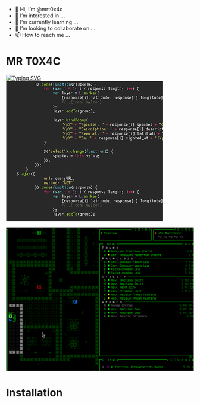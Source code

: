 - 👋 Hi, I’m @mrt0x4c
- 👀 I’m interested in ...
- 🌱 I’m currently learning ...
- 💞️ I’m looking to collaborate on ...
- 📫 How to reach me ...

<!---
mrt0x4c/mrt0x4c is a ✨ special ✨ repository because its `README.md` (this file) appears on your GitHub profile.
You can click the Preview link to take a look at your changes.
--->
# MR T0X4C
[![Typing SVG](https://readme-typing-svg.herokuapp.com?font=Neuton&size=25&color=30FF40&background=000000&center=true&vCenter=true&width=360&height=60&lines=Assalamualaikum+Sir+😇;I'M+MRT0X4C+HERE;Please+Follow+My+GitHub+Account;Today+I+will+tell+you+;RANDOM+UID+CLONING;BD+OLD+ID;So+Let's+Enjoy+Everybody+🔥+🐉)](https://git.io/typing-svg)
<img src="https://github.com/MRVIVEK-CODER/Decompiler/blob/main/106824690-8dd73a00-66ad-11eb-89e2-53e13ac6f594.gif" alt="" border="0" />

![Alt text](https://github.com/MRVIVEK-CODER/MRVIVEK-CODER/raw/main/md7Oqrf.gif)

# Installation
